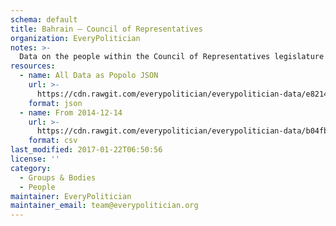 ```yaml
---
schema: default
title: Bahrain — Council of Representatives
organization: EveryPolitician
notes: >-
  Data on the people within the Council of Representatives legislature of Bahrain.
resources:
  - name: All Data as Popolo JSON
    url: >-
      https://cdn.rawgit.com/everypolitician/everypolitician-data/e82143a80b241f4f8f752452f62198165b2013bc/data/Bahrain/Council_of_Representatives/ep-popolo-v1.0.json
    format: json
  - name: From 2014-12-14
    url: >-
      https://cdn.rawgit.com/everypolitician/everypolitician-data/b04fb2a90055d815d22e9781d04b4e6ed93a4bbe/data/Bahrain/Council_of_Representatives/term-2014.csv
    format: csv
last_modified: 2017-01-22T06:50:56
license: ''
category:
  - Groups & Bodies
  - People
maintainer: EveryPolitician
maintainer_email: team@everypolitician.org
---
```


